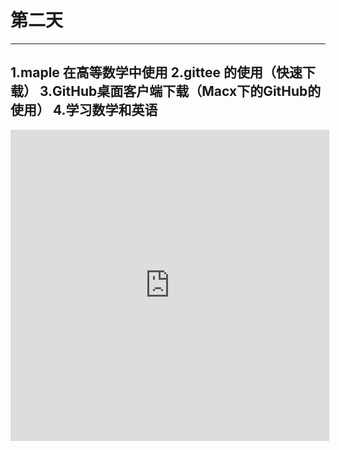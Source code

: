 # 第二天
---
1.maple 在高等数学中使用
2.gittee 的使用（快速下载）
3.GitHub桌面客户端下载（Macx下的GitHub的使用）
4.学习数学和英语
---

<iframe height=498 width=510 src='https://player.youku.com/embed/XNjIzMzI2OTk2MA==' frameborder=0 'allowfullscreen'></iframe>
